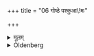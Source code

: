 +++
title = "06 गोष्ठे पश्कुआ\\!मः"

+++

<details><summary>मूलम्</summary>

गोष्ठे पश्कुआ\!मः ६
</details>

<details><summary>Oldenberg</summary>

6. One who is desirous of cattle, (should offer this oblation) in a cow-stable.
</details>
